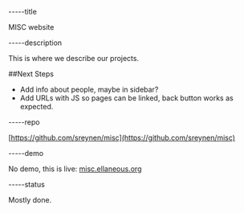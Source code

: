 -----title

MISC website

-----description

This is where we describe our projects.

##Next Steps

* Add info about people, maybe in sidebar?
* Add URLs with JS so pages can be linked, back button works as expected.

-----repo

[https://github.com/sreynen/misc](https://github.com/sreynen/misc)

-----demo

No demo, this is live: [misc.ellaneous.org](http://misc.ellaneous.org/)

-----status

Mostly done.
